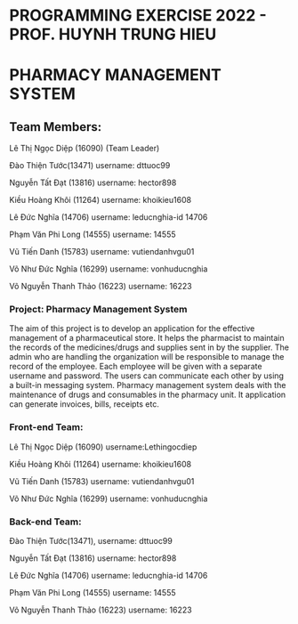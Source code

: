 # PROGRAMMING EXERCISE 2022 - PROF. HUYNH TRUNG HIEU
# PHARMACY MANAGEMENT SYSTEM

## Team Members:

Lê Thị Ngọc Diệp (16090) (Team Leader)

Đào Thiện Tước(13471) username: dttuoc99

Nguyễn Tất Đạt (13816) username: hector898

Kiều Hoàng Khôi (11264) username: khoikieu1608

Lê Đức Nghĩa (14706) username: leducnghia-id 14706

Phạm Văn Phi Long (14555) username: 14555

Vũ Tiến Danh (15783) username: vutiendanhvgu01

Võ Như Đức Nghĩa (16299) username: vonhuducnghia

Võ Nguyễn Thanh Thảo (16223) username: 16223

### **Project: Pharmacy Management System**
The aim of this project is to develop an application for the effective management of a pharmaceutical store. It helps the pharmacist to maintain the records of the medicines/drugs and supplies sent in by the supplier. The admin who are handling the organization will be responsible to manage the record of the employee. Each employee will be given with a separate username and password. The users can communicate each other by using a built-in messaging system. Pharmacy management system deals with the maintenance of drugs and consumables in the pharmacy unit. It application can generate invoices, bills, receipts etc.

### Front-end Team:
Lê Thị Ngọc Diệp (16090) username:Lethingocdiep

Kiều Hoàng Khôi (11264) username: khoikieu1608

Vũ Tiến Danh (15783) username: vutiendanhvgu01  

Võ Như Đức Nghĩa (16299) username: vonhuducnghia

### Back-end Team:
Đào Thiện Tước(13471), username: dttuoc99

Nguyễn Tất Đạt (13816) username: hector898

Lê Đức Nghĩa (14706) username: leducnghia-id 14706

Phạm Văn Phi Long (14555) username: 14555

Võ Nguyễn Thanh Thảo (16223) username: 16223
